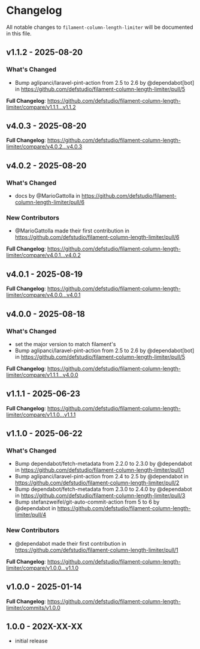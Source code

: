 # Changelog

All notable changes to `filament-column-length-limiter` will be documented in this file.

## v1.1.2 - 2025-08-20

### What's Changed

* Bump aglipanci/laravel-pint-action from 2.5 to 2.6 by @dependabot[bot] in https://github.com/defstudio/filament-column-length-limiter/pull/5

**Full Changelog**: https://github.com/defstudio/filament-column-length-limiter/compare/v1.1.1...v1.1.2

## v4.0.3 - 2025-08-20

**Full Changelog**: https://github.com/defstudio/filament-column-length-limiter/compare/v4.0.2...v4.0.3

## v4.0.2 - 2025-08-20

### What's Changed

* docs by @MarioGattolla in https://github.com/defstudio/filament-column-length-limiter/pull/6

### New Contributors

* @MarioGattolla made their first contribution in https://github.com/defstudio/filament-column-length-limiter/pull/6

**Full Changelog**: https://github.com/defstudio/filament-column-length-limiter/compare/v4.0.1...v4.0.2

## v4.0.1 - 2025-08-19

**Full Changelog**: https://github.com/defstudio/filament-column-length-limiter/compare/v4.0.0...v4.0.1

## v4.0.0 - 2025-08-18

### What's Changed

* set the major version to match filament's
* Bump aglipanci/laravel-pint-action from 2.5 to 2.6 by @dependabot[bot] in https://github.com/defstudio/filament-column-length-limiter/pull/5

**Full Changelog**: https://github.com/defstudio/filament-column-length-limiter/compare/v1.1.1...v4.0.0

## v1.1.1 - 2025-06-23

**Full Changelog**: https://github.com/defstudio/filament-column-length-limiter/compare/v1.1.0...v1.1.1

## v1.1.0 - 2025-06-22

### What's Changed

* Bump dependabot/fetch-metadata from 2.2.0 to 2.3.0 by @dependabot in https://github.com/defstudio/filament-column-length-limiter/pull/1
* Bump aglipanci/laravel-pint-action from 2.4 to 2.5 by @dependabot in https://github.com/defstudio/filament-column-length-limiter/pull/2
* Bump dependabot/fetch-metadata from 2.3.0 to 2.4.0 by @dependabot in https://github.com/defstudio/filament-column-length-limiter/pull/3
* Bump stefanzweifel/git-auto-commit-action from 5 to 6 by @dependabot in https://github.com/defstudio/filament-column-length-limiter/pull/4

### New Contributors

* @dependabot made their first contribution in https://github.com/defstudio/filament-column-length-limiter/pull/1

**Full Changelog**: https://github.com/defstudio/filament-column-length-limiter/compare/v1.0.0...v1.1.0

## v1.0.0 - 2025-01-14

**Full Changelog**: https://github.com/defstudio/filament-column-length-limiter/commits/v1.0.0

## 1.0.0 - 202X-XX-XX

- initial release
